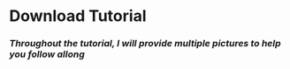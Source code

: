 # Download Tutorial
### _Throughout the tutorial, I will provide multiple pictures to help you follow allong_
